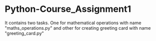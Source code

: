 # Python-Course_Assignment1
It contains two tasks. One for mathematical operations with name "maths_operations.py" and other for creating greeting card with name "greeting_card.py"
